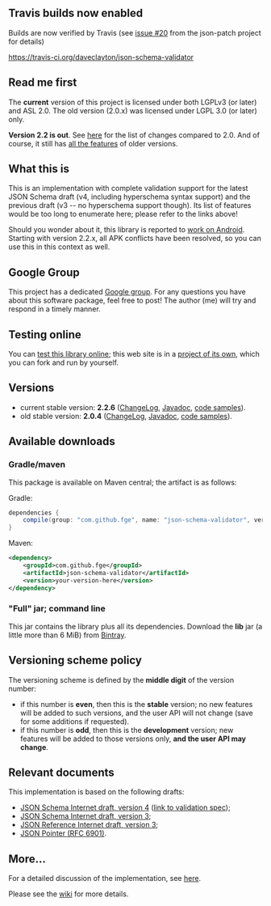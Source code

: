 ## Travis builds now enabled

Builds are now verified by Travis (see [issue #20](https://github.com/daveclayton/json-patch/issues/20) from the json-patch project for details)

https://travis-ci.org/daveclayton/json-schema-validator

## Read me first

The **current** version of this project is licensed under both LGPLv3 (or later) and ASL 2.0. The old version
(2.0.x) was licensed under LGPL 3.0 (or later) only.

**Version 2.2 is out**. See [here](https://github.com/fge/json-schema-validator/wiki/Whatsnew_22)
for the list of changes compared to 2.0. And of course, it still has [all the
features](https://github.com/fge/json-schema-validator/wiki/Features) of older versions.

## What this is

This is an implementation with complete validation support for the latest JSON Schema draft (v4,
including hyperschema syntax support) and the previous draft (v3 -- no hyperschema support though).
Its list of features would be too long to enumerate here; please refer to the links above!

Should you wonder about it, this library is reported to [work on
Android](http://stackoverflow.com/questions/14511468/java-android-validate-string-json-against-string-schema).
Starting with version 2.2.x, all APK conflicts have been resolved, so you can use this in this
context as well.

## Google Group

This project has a dedicated [Google
group](https://groups.google.com/forum/?fromgroups#!forum/json-schema-validator). For any questions
you have about this software package, feel free to post! The author (me) will try and respond in a
timely manner.

## Testing online

You can [test this library online](http://json-schema-validator.herokuapp.com); this web site is in
a [project of its own](https://github.com/fge/json-schema-validator-demo), which you can fork and
run by yourself.

## Versions

* current stable version: **2.2.6**
  ([ChangeLog](https://github.com/fge/json-schema-validator/wiki/ChangeLog_22x),
  [Javadoc](http://daveclayton.github.io/json-schema-validator/2.2.x/index.html), [code
  samples](http://fge.github.io/json-schema-validator/2.2.x/index.html?com/github/fge/jsonschema/examples/package-summary.html)).
* old stable version: **2.0.4**
  ([ChangeLog](https://github.com/fge/json-schema-validator/wiki/ChangeLog_20x),
  [Javadoc](http://daveclayton.github.io/json-schema-validator/2.0.x/index.html), [code
  samples](http://fge.github.io/json-schema-validator/2.0.x/index.html?com/github/fge/jsonschema/examples/package-summary.html)).

## Available downloads

### Gradle/maven

This package is available on Maven central; the artifact is as follows:

Gradle:

```groovy
dependencies {
    compile(group: "com.github.fge", name: "json-schema-validator", version: "yourVersionHere");
}
```

Maven:

```xml
<dependency>
    <groupId>com.github.fge</groupId>
    <artifactId>json-schema-validator</artifactId>
    <version>your-version-here</version>
</dependency>
```

### "Full" jar; command line

This jar contains the library plus all its dependencies. Download the **lib** jar (a little more
than 6 MiB) from [Bintray](https://bintray.com/fge/maven/json-schema-validator/view).

## Versioning scheme policy

The versioning scheme is defined by the **middle digit** of the version number:

* if this number is **even**, then this is the **stable** version; no new features will be
  added to such versions, and the user API will not change (save for some additions if requested).
* if this number is **odd**, then this is the **development** version; new features will be
  added to those versions only, **and the user API may change**.

## Relevant documents

This implementation is based on the following drafts:

* [JSON Schema Internet draft, version 4](http://tools.ietf.org/html/draft-zyp-json-schema-04)
  ([link to validation spec](http://tools.ietf.org/html/draft-fge-json-schema-validation-00));
* [JSON Schema Internet draft, version 3](http://tools.ietf.org/html/draft-zyp-json-schema-03);
* [JSON Reference Internet draft, version
  3](http://tools.ietf.org/html/draft-pbryan-zyp-json-ref-03);
* [JSON Pointer (RFC 6901)](http://tools.ietf.org/html/rfc6901).

## More...

For a detailed discussion of the implementation, see
[here](https://github.com/fge/json-schema-validator/wiki/Status).

Please see the [wiki](https://github.com/fge/json-schema-validator/wiki/) for more
details.

